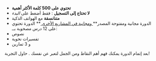 - **تحتوي على 500 كلمة الأكثر أهمية**
- **لا تحتاج إلى التسجيل** : فقط أضغط على *البدء*
- **متنانسقة** مع الهواتف الذكية
- الدورة مجانية ومفتوحة المصدر**[ ومجانية في المشاريع الأخرى ](https://github.com/Esperanto/kurso-zagreba-metodo)** 
الدورة تحتوي على 12 درس مصحوبة بــ:
- نصوص
- تفسيرات نحوية
- و 3 تمارين

 بعد إتمام الدورة يمكنك فهم أهم النقاط ومن الجمل لتعبر عن نفسك  . حاول التجربة!
